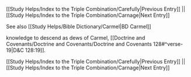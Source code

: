 [[Study Helps/Index to the Triple Combination/Carefully|Previous Entry]]  ||  [[Study Helps/Index to the Triple Combination/Carnage|Next Entry]]

 See also [[Study Helps/Bible Dictionary/Carmel|BD Carmel]]

 knowledge to descend as dews of Carmel, [[Doctrine and Covenants/Doctrine and Covenants/Doctrine and Covenants 128#^verse-19|D&C 128:19]].

[[Study Helps/Index to the Triple Combination/Carefully|Previous Entry]]  ||  [[Study Helps/Index to the Triple Combination/Carnage|Next Entry]]